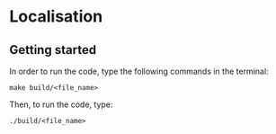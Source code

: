 # Localisation
## Getting started 
In order to run the code, type the following commands in the terminal:
```
make build/<file_name>
```
Then, to run the code, type:
```
./build/<file_name>
```